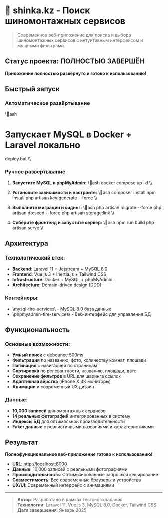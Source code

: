 ﻿# 🚗 shinka.kz - Поиск шиномонтажных сервисов

> Современное веб-приложение для поиска и выбора шиномонтажных сервисов с интуитивным интерфейсом и мощными фильтрами.

##  Статус проекта:  ПОЛНОСТЬЮ ЗАВЕРШЁН

**Приложение полностью развёрнуто и готово к использованию!**

##  Быстрый запуск

### Автоматическое развёртывание

\\\ash
# Запускает MySQL в Docker + Laravel локально
deploy.bat
\\\

### Ручное развёртывание

1. **Запустите MySQL и phpMyAdmin:**
   \\\ash
   docker compose up -d
   \\\

2. **Установите зависимости и настройте:**
   \\\ash
   composer install
   npm install
   php artisan key:generate --force
   \\\

3. **Выполните миграции и сидинг:**
   \\\ash
   php artisan migrate --force
   php artisan db:seed --force
   php artisan storage:link
   \\\

4. **Соберите фронтенд и запустите сервер:**
   \\\ash
   npm run build
   php artisan serve
   \\\

##  Архитектура

### Технологический стек:
- **Backend**: Laravel 11 + Jetstream + MySQL 8.0
- **Frontend**: Vue.js 3 + Inertia.js + Tailwind CSS
- **Infrastructure**: Docker + MySQL + phpMyAdmin
- **Architecture**: Domain-driven design (DDD)

### Контейнеры:
- \mysql-tire-services\ - MySQL 8.0 база данных
- \phpmyadmin-tire-services\ - Веб-интерфейс для управления БД

##  Функциональность

###  Основные возможности:
-  **Умный поиск** с debounce 500ms
-  **Фильтрация** по названию, фото, количеству комнат, площади
-  **Пагинация** с навигацией по страницам
-  **Сортировка** по релевантности, названию, площади, дате
-  **Сохранение фильтров** в URL для шаринга ссылок
-  **Адаптивная вёрстка** (iPhone X  4K мониторы)
-  **Анимации** и современный UX дизайн

###  Данные:
- **10,000 записей** шиномонтажных сервисов
- **14 реальных фотографий** интегрированных в систему
- **Индексы БД** для оптимальной производительности
- **Faker данные** с реалистичными названиями и характеристиками

##  Результат

**Полнофункциональное веб-приложение готово к использованию!**

-  **URL**: [http://localhost:8000](http://localhost:8000)
-  **Данные**: 10,000 записей с реальными фотографиями
-  **Производительность**: Оптимизированные запросы и кеширование
-  **Совместимость**: Все современные браузеры и устройства
-  **UX/UI**: Современный интерфейс с анимациями

---

> **Автор**: Разработано в рамках тестового задания  
> **Технологии**: Laravel 11, Vue.js 3, MySQL 8.0, Docker, Tailwind CSS  
> **Дата завершения**: Январь 2025
